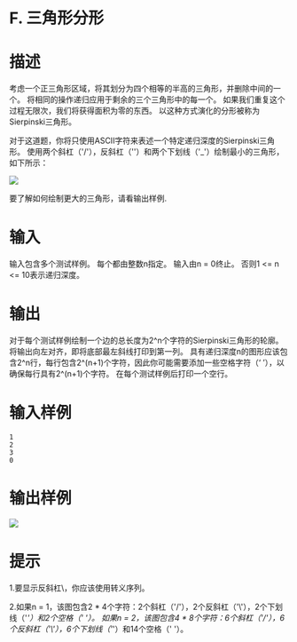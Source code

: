 # F.	三角形分形

# 描述
考虑一个正三角形区域，将其划分为四个相等的半高的三角形，并删除中间的一个。 将相同的操作递归应用于剩余的三个三角形中的每一个。 如果我们重复这个过程无限次，我们将获得面积为零的东西。 以这种方式演化的分形被称为Sierpinski三角形。

对于这道题，你将只使用ASCII字符来表述一个特定递归深度的Sierpinski三角形。 使用两个斜杠（'/'），反斜杠（'\'）和两个下划线（'_'）绘制最小的三角形，如下所示：

![](http://s1.sinaimg.cn/mw690/002zwSPdzy76WKugwWkc0&690)


要了解如何绘制更大的三角形，请看输出样例.

# 输入
输入包含多个测试样例。 每个都由整数n指定。 输入由n = 0终止。 否则1 <= n <= 10表示递归深度。

# 输出
对于每个测试样例绘制一个边的总长度为2^n个字符的Sierpinski三角形的轮廓。 将输出向左对齐，即将底部最左斜线打印到第一列。 具有递归深度n的图形应该包含2^n行，每行包含2^(n+1)个字符，因此你可能需要添加一些空格字符（‘ ’），以确保每行具有2^(n+1)个字符。 在每个测试样例后打印一个空行。

# 输入样例
```
1
2
3
0
```

# 输出样例
![](http://s4.sinaimg.cn/mw690/002zwSPdzy76WKuihyzb3&690)

# 提示
1.要显示反斜杠\，你应该使用转义序列。

2.如果n = 1，该图包含2 * 4个字符：2个斜杠（'/'），2个反斜杠（'\\'），2个下划线（'_'）和2个空格（' '）。 如果n = 2，该图包含4 * 8个字符：6个斜杠（'/'），6个反斜杠（'\\'），6个下划线（'_'）和14个空格（' '）。
